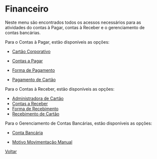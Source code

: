 # Financeiro

Neste menu são encontrados todos os acessos necessários para as atividades do contas à Pagar, contas à Receber e o gerenciamento de contas bancárias.



Para o Contas à Pagar, estão disponíveis as opções:

- [Cartão Corporativo](financeiro_cartao_corporativo.md) 

- [Contas a Pagar](financeiro_contas_pagar.md)

- [Forma de Pagamento](financeiro_forma_pagamento.md)

- [Pagamento de Cartão](financeiro_pagamento_cartao.md)

  

Para o Contas à Receber, estão disponíveis as opções:

- [Administradora de Cartão](financeiro_administradora_cartao.md)
- [Contas a Receber](financeiro_contas_receber.md)
- [Forma de Recebimento](financeiro_forma_recebimento.md)
- [Recebimento de Cartão](financeiro_recebimento_cartao.md)



Para o Gerenciamento de Contas Bancárias, estão disponíveis as opções:

- [Conta Bancária](financeiro_conta_bancaria.md)

- [Motivo Movimentação Manual](financeiro_motivo_movimentacao_manual.md)

  



[Voltar](index.md)


